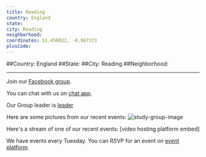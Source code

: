 ```yaml
---
title: Reading
country: England
state: 
city: Reading
neighborhood: 
coordinates: 51.458022, -0.967373
plusCode:
---
```


##Country: England
##State: 
##City: Reading
##Neighborhood: 
*****
Join our [Facebook group](https://www.facebook.com/groups/free.code.camp.reading).

You can chat with us on [chat app]().

Our Group leader is [leader]()

Here are some pictures from our recent events:
![study-group-image]()

Here's a stream of one of our recent events:
[video hosting platform embed]

We have events every Tuesday. You can RSVP for an event on [event platform]().
